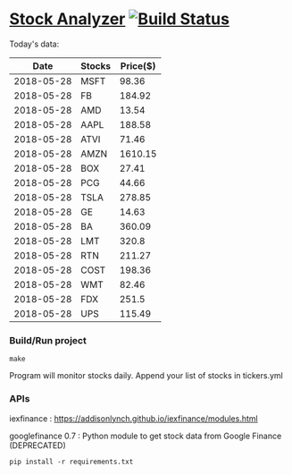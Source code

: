 # [Stock Analyzer](https://ogoyal.github.io/StockAnalyzer/) [![Build Status](https://travis-ci.org/ogoyal/StockAnalyzer.svg?branch=master)](https://travis-ci.org/ogoyal/StockAnalyzer)

Today's data:

| Date| Stocks| Price($) | 
| --- | --- | ---  | 
| 2018-05-28| MSFT| 98.36 | 
| 2018-05-28| FB| 184.92 | 
| 2018-05-28| AMD| 13.54 | 
| 2018-05-28| AAPL| 188.58 | 
| 2018-05-28| ATVI| 71.46 | 
| 2018-05-28| AMZN| 1610.15 | 
| 2018-05-28| BOX| 27.41 | 
| 2018-05-28| PCG| 44.66 | 
| 2018-05-28| TSLA| 278.85 | 
| 2018-05-28| GE| 14.63 | 
| 2018-05-28| BA| 360.09 | 
| 2018-05-28| LMT| 320.8 | 
| 2018-05-28| RTN| 211.27 | 
| 2018-05-28| COST| 198.36 | 
| 2018-05-28| WMT| 82.46 | 
| 2018-05-28| FDX| 251.5 | 
| 2018-05-28| UPS| 115.49 | 

### Build/Run project

```
make
```

Program will monitor stocks daily. Append your list of stocks in tickers.yml

### APIs
iexfinance : https://addisonlynch.github.io/iexfinance/modules.html

googlefinance 0.7 : Python module to get stock data from Google Finance (DEPRECATED)

```
pip install -r requirements.txt
```
